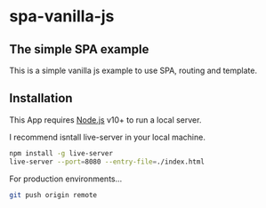 # spa-vanilla-js
## The simple SPA example
This is a simple vanilla js example to use SPA, routing and template.
## Installation

This App requires [Node.js](https://nodejs.org/) v10+ to run a local server.

I recommend isntall live-server in your local machine.

```sh
npm install -g live-server
live-server --port=8080 --entry-file=./index.html
```

For production environments...
```sh
git push origin remote
```
